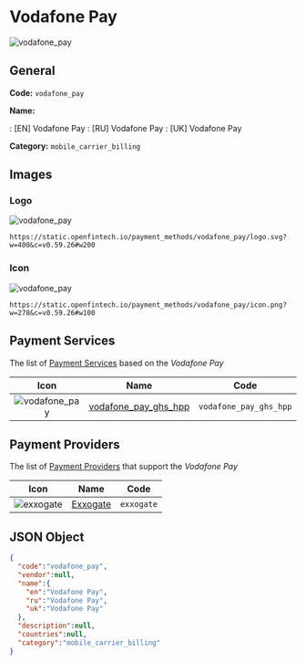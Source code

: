 
# Vodafone Pay 
![vodafone_pay](https://static.openfintech.io/payment_methods/vodafone_pay/logo.svg?w=400&c=v0.59.26#w200)  

## General 
**Code:** `vodafone_pay` 
 
**Name:** 
 
:	[EN] Vodafone Pay 
:	[RU] Vodafone Pay 
:	[UK] Vodafone Pay 
 
**Category:** `mobile_carrier_billing` 
 

## Images 

### Logo 
![vodafone_pay](https://static.openfintech.io/payment_methods/vodafone_pay/logo.svg?w=400&c=v0.59.26#w200)  

```
https://static.openfintech.io/payment_methods/vodafone_pay/logo.svg?w=400&c=v0.59.26#w200
```  

### Icon 
![vodafone_pay](https://static.openfintech.io/payment_methods/vodafone_pay/icon.png?w=278&c=v0.59.26#w100)  

```
https://static.openfintech.io/payment_methods/vodafone_pay/icon.png?w=278&c=v0.59.26#w100
```  

## Payment Services 
 
The list of [Payment Services](/payment-services/) based on the _Vodafone Pay_ 

|Icon|Name|Code| 
|:---:|:---:|:---:| 
|![vodafone_pay](https://static.openfintech.io/payment_methods/vodafone_pay/icon.png?w=278&c=v0.59.26#w100) |[vodafone_pay_ghs_hpp](/payment-services/vodafone_pay_ghs_hpp/)|`vodafone_pay_ghs_hpp`| 
 

## Payment Providers 
 
The list of [Payment Providers](/payment-providers/) that support the _Vodafone Pay_ 

|Icon|Name|Code| 
|:---:|:---:|:---:| 
|![exxogate](https://static.openfintech.io/payment_providers/exxogate/icon.svg?w=278&c=v0.59.26#w100) |[Exxogate](/payment-providers/exxogate/)|`exxogate`| 
 

## JSON Object 

```json
{
  "code":"vodafone_pay",
  "vendor":null,
  "name":{
    "en":"Vodafone Pay",
    "ru":"Vodafone Pay",
    "uk":"Vodafone Pay"
  },
  "description":null,
  "countries":null,
  "category":"mobile_carrier_billing"
}
```  
